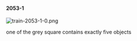 #### 2053-1
![train-2053-1-0.png](https://github.com/lil-lab/nlvr/raw/master/nlvr/train/images/43/train-2053-1-0.png "train-2053-1-0.png")

one of the grey square contains exactly five objects